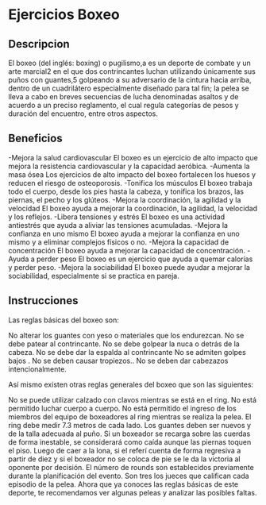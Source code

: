 # Ejercicios Boxeo

## Descripcion 
El boxeo (del inglés: boxing) o pugilismo,a​ es un deporte de combate y un arte marcial2​ en el que dos contrincantes luchan utilizando únicamente sus puños con guantes,5​ golpeando a su adversario de la cintura hacia arriba, dentro de un cuadrilátero especialmente diseñado para tal fin; la pelea se lleva a cabo en breves secuencias de lucha denominadas asaltos y de acuerdo a un preciso reglamento, el cual regula categorías de pesos y duración del encuentro, entre otros aspectos.


## Beneficios 

-Mejora la salud cardiovascular
El boxeo es un ejercicio de alto impacto que mejora la resistencia cardiovascular y la capacidad aeróbica. 
-Aumenta la masa ósea
Los ejercicios de alto impacto del boxeo fortalecen los huesos y reducen el riesgo de osteoporosis. 
-Tonifica los músculos
El boxeo trabaja todo el cuerpo, desde los pies hasta la cabeza, y tonifica los brazos, las piernas, el pecho y los glúteos. 
-Mejora la coordinación, la agilidad y la velocidad
El boxeo ayuda a mejorar la coordinación, la agilidad, la velocidad y los reflejos. 
-Libera tensiones y estrés
El boxeo es una actividad antiestrés que ayuda a aliviar las tensiones acumuladas. 
-Mejora la confianza en uno mismo
El boxeo ayuda a mejorar la confianza en uno mismo y a eliminar complejos físicos o no. 
-Mejora la capacidad de concentración
El boxeo ayuda a mejorar la capacidad de concentración. 
-Ayuda a perder peso
El boxeo es un ejercicio que ayuda a quemar calorías y perder peso. 
-Mejora la sociabilidad
El boxeo puede ayudar a mejorar la sociabilidad, especialmente si se practica en pareja.

## Instrucciones

Las reglas básicas del boxeo son:

No alterar los guantes con yeso o materiales que los endurezcan.
No se debe patear al contrincante.
No se debe golpear la nuca o detrás de la cabeza.
No se debe dar la espalda al contrincante
No se admiten golpes bajos .
No se deben causar tropiezos..
No se deben dar cabezazos intencionalmente.

Así mismo existen otras reglas generales del boxeo que son las siguientes:

No se puede utilizar calzado con clavos mientras se está en el ring.
No está permitido luchar cuerpo a cuerpo.
No está permitido el ingreso de los miembros del equipo de boxeadores al ring mientras se realiza la pelea.
El ring debe medir 7.3 metros de cada lado.
Los guantes deben ser nuevos y de la talla adecuada al puño.
Si un boxeador se recarga sobre las cuerdas de forma inestable, se considerará como caída aunque las piernas toquen el piso.
Luego de caer a la lona, si el referí cuenta de forma regresiva a partir de diez y si el boxeador no se coloca de pie se le da la victoria al oponente por decisión.
El número de rounds son establecidos previamente durante la planificación del evento.
Son tres los jueces que califican cada episodio de la pelea.
Ahora que ya conoces las reglas básicas de este deporte, te recomendamos ver algunas peleas y analizar las posibles faltas.
